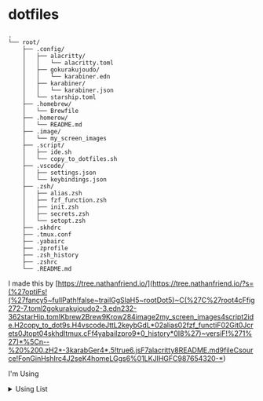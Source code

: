 # dotfiles

```
.
└── root/
    ├── .config/
    │   ├── alacritty/
    │   │   └── alacritty.toml
    │   ├── gokurakujoudo/
    │   │   └── karabiner.edn
    │   ├── karabiner/
    │   │   └── karabiner.json
    │   └── starship.toml
    ├── .homebrew/
    │   └── Brewfile
    ├── .homerow/
    │   └── README.md
    ├── .image/
    │   └── my_screen_images
    ├── .script/
    │   ├── ide.sh
    │   └── copy_to_dotfiles.sh
    ├── .vscode/
    │   ├── settings.json
    │   └── keybindings.json
    ├── .zsh/
    │   ├── alias.zsh
    │   ├── fzf_function.zsh
    │   ├── init.zsh
    │   ├── secrets.zsh
    │   └── setopt.zsh
    ├── .skhdrc
    ├── .tmux.conf
    ├── .yabairc
    ├── .zprofile
    ├── .zsh_history
    ├── .zshrc
    └── .README.md
```

I made this by [https://tree.nathanfriend.io/](<https://tree.nathanfriend.io/?s=(%27optiFs!(%27fancy5~fullPath!false~trailGgSlaH5~rootDot5)~C(%27C%27root4cFfig272-7.toml2gokurakujoudo2-3.edn232-362starHip.tomlKbrew2Brew9Krow284image2my_screen_images4script2ide.H2copy_to_dot9s.H4vscodeJttL2keybGdL*02alias02fzf_functiF02Git0Jcrets0Jtopt04skhdItmux.cFf4yabaiIzpro9*0_history*0I8%27)~versiF!%271%27)*%5Cn--%20%200.zH2*-3karabGer4*.5!true6.jsF7alacritty8README.md9fileCsource!FonGinHshIrc4J2seK4homeLGgs6%01LKJIHGFC987654320-*>)

I'm Using

<!-- START doctoc generated TOC please keep comment here to allow auto update -->
<!-- DON'T EDIT THIS SECTION, INSTEAD RE-RUN doctoc TO UPDATE -->



<!-- END doctoc generated TOC please keep comment here to allow auto update -->

<details><summary>Using List</summary>

```
### Karabiner-Element

https://github.com/pqrs-org/Karabiner-Elements

### GokuRakuJoudo

https://github.com/yqrashawn/GokuRakuJoudo

### starship

https://github.com/starship/starship

### Homebrew

https://github.com/Homebrew/brew

### fzf

https://github.com/junegunn/fzf

### tmux

https://github.com/tmux/tmux

### tmux-fzf

https://github.com/junegunn/fzf/blob/master/bin/fzf-tmux

### zsh

https://github.com/zsh-users/zsh

### yabai

https://github.com/koekeishiya/yabai

### skhd

https://github.com/koekeishiya/skhd

### lazy.nvim

https://github.com/folke/lazy.nvim

### SketchyBar

https://github.com/FelixKratz/SketchyBar

### Raycast

https://www.raycast.com/

### Homerow

https://www.homerow.app/

### Atuin

https://github.com/atuinsh/atuin

### Alacritty

https://github.com/alacritty/alacritty

```

</details>
